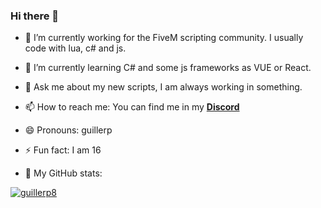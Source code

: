 ### Hi there 👋

- 🔭 I’m currently working for the FiveM scripting community. I usually code with lua, c# and js.
- 🌱 I’m currently learning C# and some js frameworks as VUE or React.
- 💬 Ask me about my new scripts, I am always working in something.
- 📫 How to reach me: You can find me in my [**Discord**](https://discord.gg/eBpmkW6e5j)
- 😄 Pronouns: guillerp
- ⚡ Fun fact: I am 16 

- 🤔 My GitHub stats: 


[![guillerp8](https://github-readme-stats.vercel.app/api?username=guillerp8)](https://github.com/anuraghazra/github-readme-stats)
